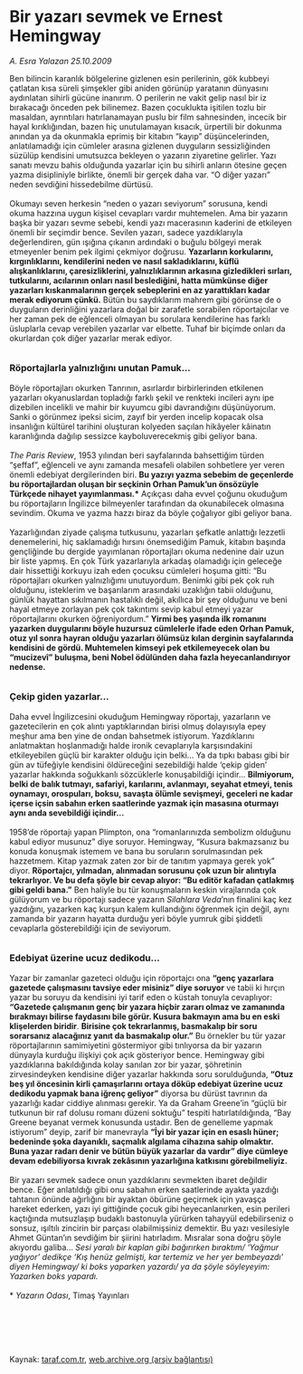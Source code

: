 # Bir yazarı sevmek ve Ernest Hemingway

*A. Esra Yalazan 25.10.2009*

<div class="taraf_structure_2col_1zq">
<div class="margen_n">



 <p>Ben bilincin karanlık bölgelerine gizlenen esin perilerinin, gök kubbeyi çatlatan kısa süreli şimşekler gibi aniden görünüp yaratanın dünyasını aydınlatan sihirli gücüne inanırım. O perilerin ne vakit gelip nasıl bir iz bırakacağı önceden pek bilinemez. Bazen çocuklukta işitilen tozlu bir masaldan, ayrıntıları hatırlanamayan puslu bir film sahnesinden, incecik bir hayal kırıklığından, bazen hiç unutulamayan kısacık, ürpertili bir dokunma anından ya da okunmakla eprimiş bir kitabın “kayıp” düşüncelerinden, anlatılamadığı için cümleler arasına gizlenen duyguların sessizliğinden süzülüp kendisini umutsuzca bekleyen o yazarın ziyaretine gelirler. Yazı sanatı mevzu bahis olduğunda yazarlar için bu sihirli anların ötesine geçen yazma disipliniyle birlikte, önemli bir gerçek daha var. “O diğer yazarı” neden sevdiğini hissedebilme dürtüsü. <br/><br/>Okumayı seven herkesin “neden o yazarı seviyorum” sorusuna, kendi okuma hazzına uygun kişisel cevapları vardır muhtemelen. Ama bir yazarın başka bir yazarı sevme sebebi, kendi yazı macerasının kaderini de etkileyen önemli bir seçimdir bence. Sevilen yazarı, sadece yazdıklarıyla değerlendiren, gün ışığına çıkanın ardındaki o buğulu bölgeyi merak etmeyenler benim pek ilgimi çekmiyor doğrusu. <b>Yazarların korkularını, kırgınlıklarını, kendilerini neden ve nasıl sakladıklarını, küflü alışkanlıklarını, çaresizliklerini, yalnızlıklarının arkasına gizledikleri sırları, tutkularını, acılarının onları nasıl beslediğini, hatta mümkünse diğer yazarları kıskanmalarının gerçek sebeplerini en az yarattıkları kadar merak ediyorum çünkü.</b> Bütün bu saydıklarım mahrem gibi görünse de o duyguların derinliğini yazarlara doğal bir zarafetle sorabilen röportajcılar ve her zaman pek de eğlenceli olmayan bu sorulara kendilerine has farklı üsluplarla cevap verebilen yazarlar var elbette. Tuhaf bir biçimde onları da okurlardan çok diğer yazarlar merak ediyor. <b><br/><br/><br/><font size="3">Röportajlarla yalnızlığını unutan Pamuk...</font></b> <br/><br/>Böyle röportajları okurken Tanrının, asırlardır birbirlerinden etkilenen yazarları okyanuslardan topladığı farklı şekil ve renkteki incileri aynı ipe dizebilen incelikli ve mahir bir kuyumcu gibi davrandığını düşünüyorum. Sanki o görünmez ipeksi sicim, zayıf bir yerden incelip kopacak olsa insanlığın kültürel tarihini oluşturan kolyeden saçılan hikâyeler kâinatın karanlığında dağılıp sessizce kayboluverecekmiş gibi geliyor bana. <i><br/><br/>The Paris Review</i>, 1953 yılından beri sayfalarında bahsettiğim türden “şeffaf”, eğlenceli ve aynı zamanda mesafeli olabilen sohbetlere yer veren önemli edebiyat dergilerinden biri. <b>Bu yazıyı yazma sebebim de geçenlerde bu röportajlardan oluşan bir seçkinin Orhan Pamuk’un önsözüyle Türkçede nihayet yayımlanması.*</b> Açıkçası daha evvel çoğunu okuduğum bu röportajların İngilizce bilmeyenler tarafından da okunabilecek olmasına sevindim. Okuma ve yazma hazzı biraz da böyle çoğalıyor gibi geliyor bana. <br/><br/>Yazarlığından ziyade çalışma tutkusunu, yazarları şefkatle anlattığı lezzetli denemelerini, hiç saklamadığı hırsını önemsediğim Pamuk, kitabın başında gençliğinde bu dergide yayımlanan röportajları okuma nedenine dair uzun bir liste yapmış. En çok Türk yazarlarıyla arkadaş olamadığı için geleceğe dair hissettiği korkuyu izah eden çocuksu cümleleri hoşuma gitti: “Bu röportajları okurken yalnızlığımı unutuyordum. Benimki gibi pek çok ruh olduğunu, isteklerim ve başarılarım arasındaki uzaklığın tabii olduğunu, günlük hayattan sıkılmanın hastalıklı değil, akıllıca bir şey olduğunu ve beni hayal etmeye zorlayan pek çok takıntımı sevip kabul etmeyi yazar röportajlarını okurken öğreniyordum.” <b>Yirmi beş yaşında ilk romanını yazarken duygularını böyle huzursuz cümlelerle ifade eden Orhan Pamuk, otuz yıl sonra hayran olduğu yazarları ölümsüz kılan derginin sayfalarında kendisini de gördü. Muhtemelen kimseyi pek etkilemeyecek olan bu “mucizevî” buluşma, beni Nobel ödülünden daha fazla heyecanlandırıyor nedense. <br/><br/><br/><font size="3">Çekip giden yazarlar...</font> </b><br/><br/>Daha evvel İngilizcesini okuduğum Hemingway röportajı, yazarların ve gazetecilerin en çok alıntı yaptıklarından birisi olmuş dolayısıyla epey meşhur ama ben yine de ondan bahsetmek istiyorum. Yazdıklarını anlatmaktan hoşlanmadığı halde ironik cevaplarıyla karşısındakini etkileyebilen güçlü bir karakter olduğu için belki... Ya da tıpkı babası gibi bir gün av tüfeğiyle kendisini öldüreceğini sezebildiği halde ‘çekip giden’ yazarlar hakkında soğukkanlı sözcüklerle konuşabildiği içindir... <b>Bilmiyorum, belki de balık tutmayı, safariyi, karılarını, avlanmayı, seyahat etmeyi, tenis oynamayı, orospuları, boksu, savaşta ölümle sevişmeyi, geceleri ne kadar içerse içsin sabahın erken saatlerinde yazmak için masasına oturmayı aynı anda sevebildiği içindir...</b> <br/><br/>1958’de röportajı yapan Plimpton, ona “romanlarınızda sembolizm olduğunu kabul ediyor musunuz” diye soruyor. Hemingway, “Kusura bakmazsanız bu konuda konuşmak istemem ve bana bu soruların sorulmasından pek hazzetmem. Kitap yazmak zaten zor bir de tanıtım yapmaya gerek yok” diyor. <b>Röportajcı, yılmadan, alınmadan sorusunu çok uzun bir alıntıyla tekrarlıyor. Ve bu defa şöyle bir cevap alıyor: “Bu editör kafadan çatlakmış gibi geldi bana.”</b> Ben haliyle bu tür konuşmaların keskin virajlarında çok gülüyorum ve bu röportajı sadece yazarın <i>Silahlara Veda</i>’nın finalini kaç kez yazdığını, yazarken kaç kurşun kalem kullandığını öğrenmek için değil, aynı zamanda bir yazarın hayatta durduğu yeri böyle yumruk gibi şiddetli cevaplarla gösterebildiği için de seviyorum. <b><br/><br/><br/><font size="3">Edebiyat üzerine ucuz dedikodu...</font></b><font size="3"> <br/></font><br/>Yazar bir zamanlar gazeteci olduğu için röportajcı ona <b>“genç yazarlara gazetede çalışmasını tavsiye eder misiniz” diye soruyor</b> ve tabii ki hırçın yazar bu soruyu da kendisini iyi tarif eden o küstah tonuyla cevaplıyor: <b>“Gazetede çalışmanın genç bir yazara hiçbir zararı olmaz ve zamanında bırakmayı bilirse faydasını bile görür. Kusura bakmayın ama bu en eski klişelerden biridir</b>. <b>Birisine çok tekrarlanmış, basmakalıp bir soru sorarsanız alacağınız yanıt da basmakalıp olur.”</b> Bu örnekler bu tür yazar röportajlarının samimiyetini göstermiyor gibi tınlıyorsa da bir yazarın dünyayla kurduğu ilişkiyi çok açık gösteriyor bence. Hemingway gibi yazdıklarına bakıldığında kolay sanılan zor bir yazar, şöhretinin zirvesindeyken kendisine diğer yazarlar hakkında soru sorulduğunda, <b>“Otuz beş yıl öncesinin kirli çamaşırlarını ortaya döküp edebiyat üzerine ucuz dedikodu yapmak bana iğrenç geliyor”</b> diyorsa bu dürüst tavrının da yazarlığı kadar ciddiye alınması gerekir. Ya da Graham Greene’in “güçlü bir tutkunun bir raf dolusu romanı düzeni soktuğu” tespiti hatırlatıldığında, “Bay Greene beyanat vermek konusunda ustadır. Ben de genelleme yapmak istiyorum” deyip, zarif bir manevrayla <b>“İyi bir yazar için en esaslı hüner; bedeninde şoka dayanıklı, saçmalık algılama cihazına sahip olmaktır. Buna yazar radarı denir ve bütün büyük yazarlar da vardır” diye cümleye devam edebiliyorsa kıvrak zekâsının yazarlığına katkısını görebilmeliyiz. </b><br/><br/>Bir yazarı sevmek sadece onun yazdıklarını sevmekten ibaret değildir bence. Eğer anlatıldığı gibi onu sabahın erken saatlerinde ayakta yazdığı tahtanın önünde ağırlığını bir ayaktan öbürüne geçirmek için yavaşça hareket ederken, yazı iyi gittiğinde çocuk gibi heyecanlanırken, esin perileri kaçtığında mutsuzlaşıp budaklı bastonuyla yürürken tahayyül edebilirseniz o sonsuz, ışıltılı zincirin bir parçası olabilmişsiniz demektir. Bu yazı vesilesiyle Ahmet Güntan’ın sevdiğim bir şiirini hatırladım. Mısralar sona doğru şöyle akıyordu galiba... <i>Sesi yaralı bir kaplan gibi bağırırken bıraktım/ ‘Yağmur yağıyor’ dedikçe ‘Kış henüz gelmişti, kar tertemiz ve her yer bembeyazdı’ diyen Hemingway/ ki boks yaparken yazardı/ ya da şöyle</i> <i>söyleyeyim: Yazarken boks yapardı.</i> <br/><br/>* <i>Yazarın Odası</i>, Timaş Yayınları</p>
<br/>
<br/>
<br/>



<br/>


<div id="taraf_not">
</div>

</div>


</div>

Kaynak: [taraf.com.tr](http://taraf.com.tr:80/makale/8134.htm), [web.archive.org (arşiv bağlantısı)](http://web.archive.org/web/20100106082058/http://taraf.com.tr:80/makale/8134.htm)
